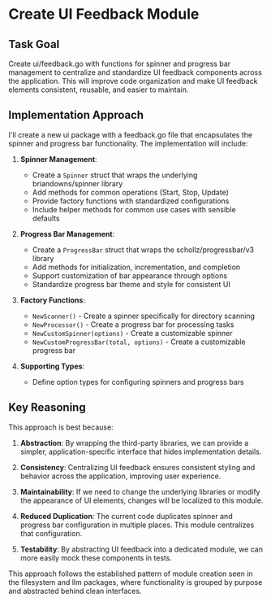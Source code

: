 # Create UI Feedback Module

## Task Goal
Create ui/feedback.go with functions for spinner and progress bar management to centralize and standardize UI feedback components across the application. This will improve code organization and make UI feedback elements consistent, reusable, and easier to maintain.

## Implementation Approach
I'll create a new ui package with a feedback.go file that encapsulates the spinner and progress bar functionality. The implementation will include:

1. **Spinner Management**:
   - Create a `Spinner` struct that wraps the underlying briandowns/spinner library
   - Add methods for common operations (Start, Stop, Update)
   - Provide factory functions with standardized configurations
   - Include helper methods for common use cases with sensible defaults

2. **Progress Bar Management**:
   - Create a `ProgressBar` struct that wraps the schollz/progressbar/v3 library
   - Add methods for initialization, incrementation, and completion
   - Support customization of bar appearance through options
   - Standardize progress bar theme and style for consistent UI

3. **Factory Functions**:
   - `NewScanner()` - Create a spinner specifically for directory scanning
   - `NewProcessor()` - Create a progress bar for processing tasks
   - `NewCustomSpinner(options)` - Create a customizable spinner
   - `NewCustomProgressBar(total, options)` - Create a customizable progress bar

4. **Supporting Types**:
   - Define option types for configuring spinners and progress bars

## Key Reasoning
This approach is best because:

1. **Abstraction**: By wrapping the third-party libraries, we can provide a simpler, application-specific interface that hides implementation details.

2. **Consistency**: Centralizing UI feedback ensures consistent styling and behavior across the application, improving user experience.

3. **Maintainability**: If we need to change the underlying libraries or modify the appearance of UI elements, changes will be localized to this module.

4. **Reduced Duplication**: The current code duplicates spinner and progress bar configuration in multiple places. This module centralizes that configuration.

5. **Testability**: By abstracting UI feedback into a dedicated module, we can more easily mock these components in tests.

This approach follows the established pattern of module creation seen in the filesystem and llm packages, where functionality is grouped by purpose and abstracted behind clean interfaces.
